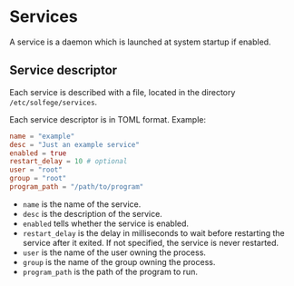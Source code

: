 # Services

A service is a daemon which is launched at system startup if enabled.



## Service descriptor

Each service is described with a file, located in the directory `/etc/solfege/services`.

Each service descriptor is in TOML format. Example:

```toml
name = "example"
desc = "Just an example service"
enabled = true
restart_delay = 10 # optional
user = "root"
group = "root"
program_path = "/path/to/program"
```

- `name` is the name of the service.
- `desc` is the description of the service.
- `enabled` tells whether the service is enabled.
- `restart_delay` is the delay in milliseconds to wait before restarting the service after it exited. If not specified, the service is never restarted.
- `user` is the name of the user owning the process.
- `group` is the name of the group owning the process.
- `program_path` is the path of the program to run.
